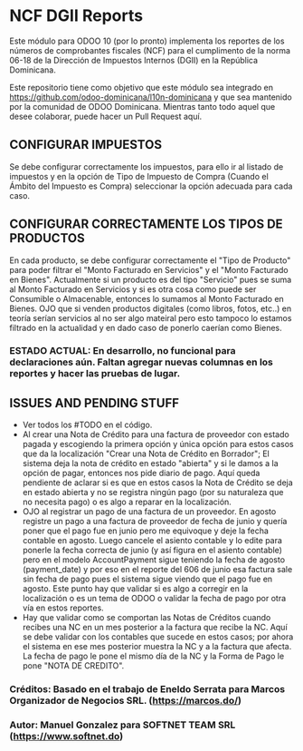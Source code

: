 # NCF DGII Reports

Este módulo para ODOO 10 (por lo pronto) implementa los reportes de los números de comprobantes fiscales (NCF) para el cumplimento de la norma 06-18 de la Dirección de Impuestos Internos (DGII) en la República Dominicana.

Este repositorio tiene como objetivo que este módulo sea integrado en https://github.com/odoo-dominicana/l10n-dominicana y que sea mantenido por la comunidad de ODOO Dominicana.  Mientras tanto todo aquel que desee colaborar, puede hacer un Pull Request aquí.

## CONFIGURAR IMPUESTOS
Se debe configurar correctamente los impuestos, para ello ir al listado de impuestos y en la opción de Tipo de Impuesto de Compra (Cuando el Ámbito del Impuesto es Compra) seleccionar la opción adecuada para cada caso.

## CONFIGURAR CORRECTAMENTE LOS TIPOS DE PRODUCTOS
En cada producto, se debe configurar correctamente el "Tipo de Producto" para poder filtrar el "Monto Facturado en Servicios" y el "Monto Facturado en Bienes".  Actualmente si un producto es del tipo "Servicio" pues se suma al Monto Facturado en Servicios y si es otra cosa como puede ser Consumible o Almacenable, entonces lo sumamos al Monto Facturado en Bienes.  OJO que si venden productos digitales (como libros, fotos, etc..) en teoría serían servicios al no ser algo mateiral pero esto tampoco lo estamos filtrado en la actualidad y en dado caso de ponerlo caerían como Bienes.


### ESTADO ACTUAL:  En desarrollo, no funcional para declaraciones aún.  Faltan agregar nuevas columnas en los reportes y hacer las pruebas de lugar.

## ISSUES AND PENDING STUFF

- Ver todos los #TODO en el código.
- Al crear una Nota de Crédito para una factura de proveedor con estado pagada y escogiendo la primera opción y única opción para estos casos que da la localización "Crear una Nota de Crédito en Borrador"; El sistema deja la nota de crédito en estado "abierta" y si le damos a la opción de pagar, entonces nos pide diario de pago.   Aquí queda pendiente de aclarar si es que en estos casos la Nota de Crédito se deja en estado abierta y no se registra ningún pago (por su naturaleza que no necesita pago) o es algo a reparar en la localización.
- OJO al registrar un pago de una factura de un proveedor.  En agosto registre un pago a una factura de proveedor de fecha de junio y quería poner que el pago fue en junio pero me equivoque y deje la fecha contable en agosto.  Luego cancele el asiento contable y lo edite para ponerle la fecha correcta de junio (y así figura en el asiento contable) pero en el modelo AccountPayment sigue teniendo la fecha de agosto (payment_date) y por eso en el reporte del 606 de junio esa factura sale sin fecha de pago pues el sistema sigue viendo que el pago fue en agosto.  Este punto hay que validar si es algo a corregir en la localización o es un tema de ODOO o validar la fecha de pago por otra vía en estos reportes.
- Hay que validar como se comportan las Notas de Créditos cuando recibes una NC en un mes posterior a la factura que recibe la NC.  Aquí se debe validar con los contables que sucede en estos casos; por ahora el sistema en ese mes posterior muestra la NC y a la factura que afecta.  La fecha de pago le pone el mismo día de la NC y la Forma de Pago le pone "NOTA DE CREDITO".


### Créditos:  Basado en el trabajo de Eneldo Serrata para Marcos Organizador de Negocios SRL. (https://marcos.do/) 

### Autor: Manuel Gonzalez para SOFTNET TEAM SRL (https://www.softnet.do)
